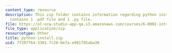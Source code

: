 ```yaml
---
content_type: resource
description: This zip folder contains information regarding python installation. It
  contains 1 .pdf file and 1 .py file.
file: https://ol-ocw-studio-app-qa.s3.amazonaws.com/courses/6-0002-introduction-to-computational-thinking-and-data-science-fall-2016/7f297f6433017c280e7ae981795aba30_python-install.zip
file_type: application/zip
resourcetype: Other
title: python-install.zip
uid: 7f297f64-3301-7c28-0e7a-e981795aba30
---
```

